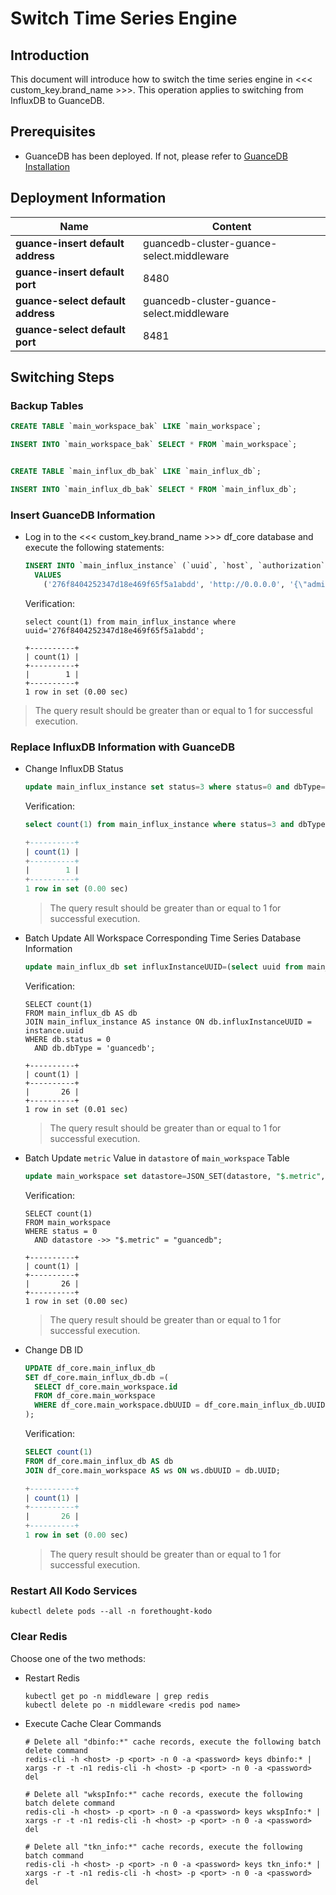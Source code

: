 # Switch Time Series Engine

## Introduction

This document will introduce how to switch the time series engine in <<< custom_key.brand_name >>>. This operation applies to switching from InfluxDB to GuanceDB.

## Prerequisites

- GuanceDB has been deployed. If not, please refer to [GuanceDB Installation](infra-metric.md#guancedb-install)

## Deployment Information

| Name                       | Content                                      |
| -------------------------- | -------------------------------------------- |
| **guance-insert default address** | guancedb-cluster-guance-select.middleware |
| **guance-insert default port**  | 8480                                        |
| **guance-select default address** | guancedb-cluster-guance-select.middleware |
| **guance-select default port** | 8481                                        |

## Switching Steps

### Backup Tables

```SQL
CREATE TABLE `main_workspace_bak` LIKE `main_workspace`;

INSERT INTO `main_workspace_bak` SELECT * FROM `main_workspace`;


CREATE TABLE `main_influx_db_bak` LIKE `main_influx_db`;

INSERT INTO `main_influx_db_bak` SELECT * FROM `main_influx_db`;
```

### Insert GuanceDB Information

- Log in to the <<< custom_key.brand_name >>> df_core database and execute the following statements:

  ```sql
  INSERT INTO `main_influx_instance` (`uuid`, `host`, `authorization`, `configJSON`,`dbcount`, `user`, `pwd`, `dbType`, `priority`, `status`, `creator`, `updator`, `createAt`, `deleteAt`, `updateAt`)
    VALUES
      ('276f8404252347d18e469f65f5a1abdd', 'http://0.0.0.0', '{\"admin\": {\"password\": \"*\", \"username\": \"*\"}}','{"read": {"host": "http://guancedb-cluster-guance-select.middleware:8481"}, "write": {"host": "http://guancedb-cluster-guance-insert.middleware:8480"}}', 0, '', '', 'guancedb', 50, 0, '', '', UNIX_TIMESTAMP(), -1, UNIX_TIMESTAMP());
  
  ```

  Verification:

  ```shell
  select count(1) from main_influx_instance where uuid='276f8404252347d18e469f65f5a1abdd';

  +----------+
  | count(1) |
  +----------+
  |        1 |
  +----------+
  1 row in set (0.00 sec)
  ```

> The query result should be greater than or equal to 1 for successful execution.

### Replace InfluxDB Information with GuanceDB

- Change InfluxDB Status

  ```sql
  update main_influx_instance set status=3 where status=0 and dbType='influxdb';
  ```

  Verification:

  ```sql
  select count(1) from main_influx_instance where status=3 and dbType='influxdb';

  +----------+
  | count(1) |
  +----------+
  |        1 |
  +----------+
  1 row in set (0.00 sec)
  ```

  > The query result should be greater than or equal to 1 for successful execution.

- Batch Update All Workspace Corresponding Time Series Database Information

  ```sql
  update main_influx_db set influxInstanceUUID=(select uuid from main_influx_instance where status=0 and dbType='guancedb' order by priority desc limit 1), dbType='guancedb' where status=0;
  ```

  Verification:

  ```shell
  SELECT count(1)
  FROM main_influx_db AS db
  JOIN main_influx_instance AS instance ON db.influxInstanceUUID = instance.uuid
  WHERE db.status = 0
    AND db.dbType = 'guancedb';

  +----------+
  | count(1) |
  +----------+
  |       26 |
  +----------+
  1 row in set (0.01 sec)
  ```

  > The query result should be greater than or equal to 1 for successful execution.

- Batch Update `metric` Value in `datastore` of `main_workspace` Table

  ```sql
  update main_workspace set datastore=JSON_SET(datastore, "$.metric", "guancedb") where status=0 and datastore ->> "$.metric" = "influxdb";
  ```

  Verification:

  ```shell
  SELECT count(1)
  FROM main_workspace
  WHERE status = 0
    AND datastore ->> "$.metric" = "guancedb";

  +----------+
  | count(1) |
  +----------+
  |       26 |
  +----------+
  1 row in set (0.00 sec)
  ```

  > The query result should be greater than or equal to 1 for successful execution.

- Change DB ID

  ```sql
  UPDATE df_core.main_influx_db 
  SET df_core.main_influx_db.db =(
    SELECT df_core.main_workspace.id
    FROM df_core.main_workspace
    WHERE df_core.main_workspace.dbUUID = df_core.main_influx_db.UUID
  );
  ```

  Verification:

  ```sql
  SELECT count(1)
  FROM df_core.main_influx_db AS db
  JOIN df_core.main_workspace AS ws ON ws.dbUUID = db.UUID;

  +----------+
  | count(1) |
  +----------+
  |       26 |
  +----------+
  1 row in set (0.00 sec)
  ```

  > The query result should be greater than or equal to 1 for successful execution.

### Restart All Kodo Services

```shell
kubectl delete pods --all -n forethought-kodo
```

### Clear Redis

Choose one of the two methods:

- Restart Redis

  ```shell
  kubectl get po -n middleware | grep redis
  kubectl delete po -n middleware <redis pod name>
  ```

- Execute Cache Clear Commands

  ```shell
  # Delete all "dbinfo:*" cache records, execute the following batch delete command
  redis-cli -h <host> -p <port> -n 0 -a <password> keys dbinfo:* | xargs -r -t -n1 redis-cli -h <host> -p <port> -n 0 -a <password> del
  
  # Delete all "wkspInfo:*" cache records, execute the following batch delete command
  redis-cli -h <host> -p <port> -n 0 -a <password> keys wkspInfo:* | xargs -r -t -n1 redis-cli -h <host> -p <port> -n 0 -a <password> del
  
  # Delete all "tkn_info:*" cache records, execute the following batch command
  redis-cli -h <host> -p <port> -n 0 -a <password> keys tkn_info:* | xargs -r -t -n1 redis-cli -h <host> -p <port> -n 0 -a <password> del
  ```
